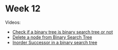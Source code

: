 # Week 12

Videos:
- [Check if a binary tree is binary search tree or not](https://youtube.com/watch?v=B31LgI4Y4DQ&t=26673s)
- [Delete a node from Binary Search Tree](https://youtube.com/watch?v=B31LgI4Y4DQ&t=27661s)
- [Inorder Successor in a binary search tree](https://youtube.com/watch?v=B31LgI4Y4DQ&t=28767s)